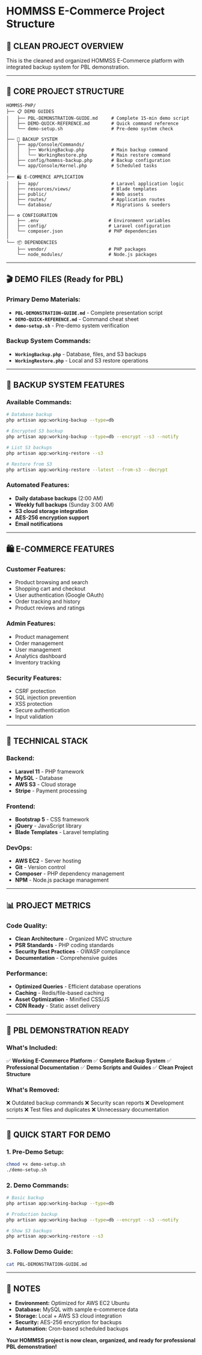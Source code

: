 # HOMMSS E-Commerce Project Structure

## 🎯 CLEAN PROJECT OVERVIEW

This is the cleaned and organized HOMMSS E-Commerce platform with integrated backup system for PBL demonstration.

---

## 📁 CORE PROJECT STRUCTURE

```
HOMMSS-PHP/
├── 📋 DEMO GUIDES
│   ├── PBL-DEMONSTRATION-GUIDE.md     # Complete 15-min demo script
│   ├── DEMO-QUICK-REFERENCE.md        # Quick command reference
│   └── demo-setup.sh                  # Pre-demo system check
│
├── 🔧 BACKUP SYSTEM
│   ├── app/Console/Commands/
│   │   ├── WorkingBackup.php          # Main backup command
│   │   └── WorkingRestore.php         # Main restore command
│   ├── config/hommss-backup.php       # Backup configuration
│   └── app/Console/Kernel.php         # Scheduled tasks
│
├── 🛍️ E-COMMERCE APPLICATION
│   ├── app/                           # Laravel application logic
│   ├── resources/views/               # Blade templates
│   ├── public/                        # Web assets
│   ├── routes/                        # Application routes
│   └── database/                      # Migrations & seeders
│
├── ⚙️ CONFIGURATION
│   ├── .env                          # Environment variables
│   ├── config/                       # Laravel configuration
│   └── composer.json                 # PHP dependencies
│
└── 📦 DEPENDENCIES
    ├── vendor/                       # PHP packages
    └── node_modules/                 # Node.js packages
```

---

## 🎬 DEMO FILES (Ready for PBL)

### **Primary Demo Materials:**
- **`PBL-DEMONSTRATION-GUIDE.md`** - Complete presentation script
- **`DEMO-QUICK-REFERENCE.md`** - Command cheat sheet
- **`demo-setup.sh`** - Pre-demo system verification

### **Backup System Commands:**
- **`WorkingBackup.php`** - Database, files, and S3 backups
- **`WorkingRestore.php`** - Local and S3 restore operations

---

## 🚀 BACKUP SYSTEM FEATURES

### **Available Commands:**
```bash
# Database backup
php artisan app:working-backup --type=db

# Encrypted S3 backup
php artisan app:working-backup --type=db --encrypt --s3 --notify

# List S3 backups
php artisan app:working-restore --s3

# Restore from S3
php artisan app:working-restore --latest --from-s3 --decrypt
```

### **Automated Features:**
- **Daily database backups** (2:00 AM)
- **Weekly full backups** (Sunday 3:00 AM)
- **S3 cloud storage integration**
- **AES-256 encryption support**
- **Email notifications**

---

## 🛍️ E-COMMERCE FEATURES

### **Customer Features:**
- Product browsing and search
- Shopping cart and checkout
- User authentication (Google OAuth)
- Order tracking and history
- Product reviews and ratings

### **Admin Features:**
- Product management
- Order management
- User management
- Analytics dashboard
- Inventory tracking

### **Security Features:**
- CSRF protection
- SQL injection prevention
- XSS protection
- Secure authentication
- Input validation

---

## 🔧 TECHNICAL STACK

### **Backend:**
- **Laravel 11** - PHP framework
- **MySQL** - Database
- **AWS S3** - Cloud storage
- **Stripe** - Payment processing

### **Frontend:**
- **Bootstrap 5** - CSS framework
- **jQuery** - JavaScript library
- **Blade Templates** - Laravel templating

### **DevOps:**
- **AWS EC2** - Server hosting
- **Git** - Version control
- **Composer** - PHP dependency management
- **NPM** - Node.js package management

---

## 📊 PROJECT METRICS

### **Code Quality:**
- **Clean Architecture** - Organized MVC structure
- **PSR Standards** - PHP coding standards
- **Security Best Practices** - OWASP compliance
- **Documentation** - Comprehensive guides

### **Performance:**
- **Optimized Queries** - Efficient database operations
- **Caching** - Redis/file-based caching
- **Asset Optimization** - Minified CSS/JS
- **CDN Ready** - Static asset delivery

---

## 🎯 PBL DEMONSTRATION READY

### **What's Included:**
✅ **Working E-Commerce Platform**
✅ **Complete Backup System**
✅ **Professional Documentation**
✅ **Demo Scripts and Guides**
✅ **Clean Project Structure**

### **What's Removed:**
❌ Outdated backup commands
❌ Security scan reports
❌ Development scripts
❌ Test files and duplicates
❌ Unnecessary documentation

---

## 🚀 QUICK START FOR DEMO

### **1. Pre-Demo Setup:**
```bash
chmod +x demo-setup.sh
./demo-setup.sh
```

### **2. Demo Commands:**
```bash
# Basic backup
php artisan app:working-backup --type=db

# Production backup
php artisan app:working-backup --type=db --encrypt --s3 --notify

# Show S3 backups
php artisan app:working-restore --s3
```

### **3. Follow Demo Guide:**
```bash
cat PBL-DEMONSTRATION-GUIDE.md
```

---

## 📝 NOTES

- **Environment:** Optimized for AWS EC2 Ubuntu
- **Database:** MySQL with sample e-commerce data
- **Storage:** Local + AWS S3 cloud integration
- **Security:** AES-256 encryption for backups
- **Automation:** Cron-based scheduled backups

**Your HOMMSS project is now clean, organized, and ready for professional PBL demonstration!**
